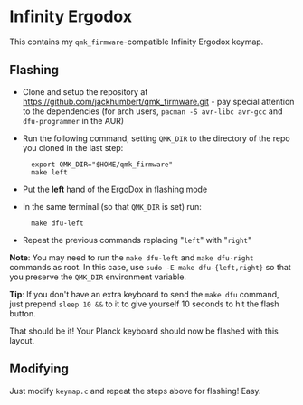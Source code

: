 # Infinity Ergodox

This contains my `qmk_firmware`-compatible Infinity Ergodox keymap.


## Flashing

* Clone and setup the repository at
	https://github.com/jackhumbert/qmk_firmware.git - pay special attention to the
	dependencies (for arch users, `pacman -S avr-libc avr-gcc` and `dfu-programmer`
	in the AUR)

* Run the following command, setting `QMK_DIR` to the directory of the repo you
	cloned in the last step:

		export QMK_DIR="$HOME/qmk_firmware"
		make left

* Put the **left** hand of the ErgoDox in flashing mode
* In the same terminal (so that `QMK_DIR` is set) run:

		make dfu-left

* Repeat the previous commands replacing "`left`" with "`right`"

**Note**: You may need to run the `make dfu-left` and `make dfu-right` commands
as root. In this case, use `sudo -E make dfu-{left,right}` so that you preserve
the `QMK_DIR` environment variable.

**Tip**: If you don't have an extra keyboard to send the `make dfu` command,
just prepend `sleep 10 &&` to it to give yourself 10 seconds to hit the flash
button.

That should be it! Your Planck keyboard should now be flashed with this layout.


## Modifying

Just modify `keymap.c` and repeat the steps above for flashing! Easy.


[ergodox_configurator]: https://input.club/configurator-ergodox
